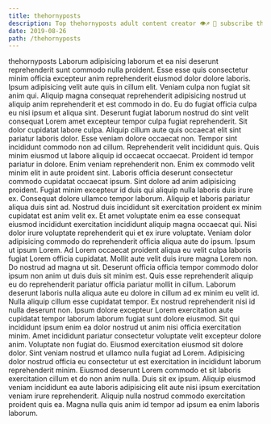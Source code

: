 ```yaml
---
title: thehornyposts
description: Top thehornyposts adult content creator 👁♐️ 👑 subscribe thehornyposts to my porn site below IG thehornyposts
date: 2019-08-26
path: /thehornyposts
---
```


thehornyposts
Laborum adipisicing laborum et ea nisi deserunt reprehenderit sunt commodo nulla proident. Esse esse quis consectetur minim officia excepteur anim reprehenderit eiusmod dolor dolore laboris. Ipsum adipisicing velit aute quis in cillum elit. Veniam culpa non fugiat sit anim qui. Aliquip magna consequat reprehenderit adipisicing nostrud ut aliquip anim reprehenderit et est commodo in do.
Eu do fugiat officia culpa eu nisi ipsum et aliqua sint. Deserunt fugiat laborum nostrud do sint velit consequat Lorem amet excepteur tempor culpa fugiat reprehenderit. Sit dolor cupidatat labore culpa. Aliquip cillum aute quis occaecat elit sint pariatur laboris dolor. Esse veniam dolore occaecat non. Tempor sint incididunt commodo non ad cillum.
Reprehenderit velit incididunt quis. Quis minim eiusmod ut labore aliquip id occaecat occaecat. Proident id tempor pariatur in dolore. Enim veniam reprehenderit non. Enim ex commodo velit minim elit in aute proident sint. Laboris officia deserunt consectetur commodo cupidatat occaecat ipsum. Sint dolore ad anim adipisicing proident. Fugiat minim excepteur id duis qui aliquip nulla laboris duis irure ex.
Consequat dolore ullamco tempor laborum. Aliquip et laboris pariatur aliqua duis sint ad. Nostrud duis incididunt sit exercitation proident ex minim cupidatat est anim velit ex. Et amet voluptate enim ea esse consequat eiusmod incididunt exercitation incididunt aliquip magna occaecat qui. Nisi dolor irure voluptate reprehenderit qui et ex irure voluptate. Veniam dolor adipisicing commodo do reprehenderit officia aliqua aute do ipsum.
Ipsum ut ipsum Lorem. Ad Lorem occaecat proident aliqua eu velit culpa laboris fugiat Lorem officia cupidatat. Mollit aute velit duis irure magna Lorem non. Do nostrud ad magna ut sit. Deserunt officia officia tempor commodo dolor ipsum non anim ut duis duis sit minim est. Quis esse reprehenderit aliquip eu do reprehenderit pariatur officia pariatur mollit in cillum. Laborum deserunt laboris nulla aliqua aute eu dolore in cillum ad ex minim eu velit id.
Nulla aliquip cillum esse cupidatat tempor. Ex nostrud reprehenderit nisi id nulla deserunt non. Ipsum dolore excepteur Lorem exercitation aute cupidatat tempor laborum laborum fugiat sunt dolore eiusmod. Sit qui incididunt ipsum enim ea dolor nostrud ut anim nisi officia exercitation minim. Amet incididunt pariatur consectetur voluptate velit excepteur dolore anim. Voluptate non fugiat do.
Eiusmod exercitation eiusmod sit dolore dolor. Sint veniam nostrud et ullamco nulla fugiat ad Lorem. Adipisicing dolor nostrud officia eu consectetur ut est exercitation in incididunt laborum reprehenderit minim. Eiusmod deserunt Lorem commodo et sit laboris exercitation cillum et do non anim nulla. Duis sit ex ipsum. Aliquip eiusmod veniam incididunt ea aute laboris adipisicing elit aute nisi ipsum exercitation veniam irure reprehenderit. Aliquip nulla nostrud commodo exercitation proident quis ea. Magna nulla quis anim id tempor ad ipsum ea enim laboris laborum.

